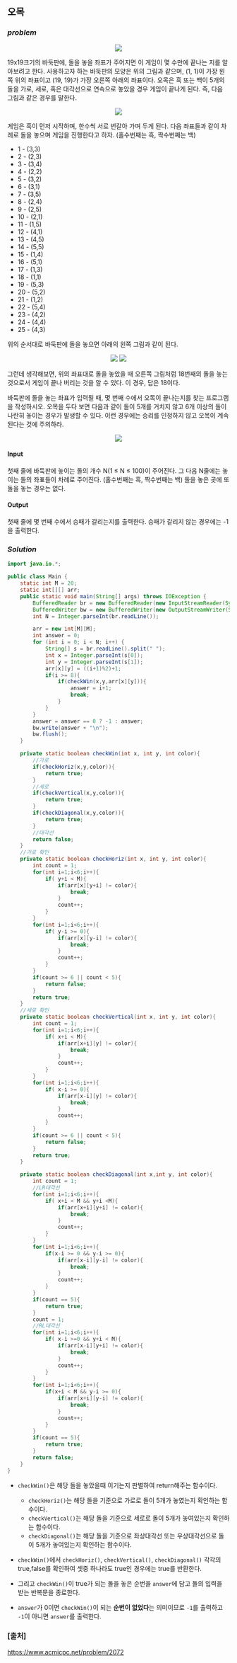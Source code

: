 ## **오목**


### ***problem***
<p align="center">
<img src="https://www.acmicpc.net/JudgeOnline/upload/201007/5m.png">
</p>

19x19크기의 바둑판에, 돌을 놓을 좌표가 주어지면 이 게임이 몇 수만에 끝나는 지를 알아보려고 한다. 사용하고자 하는 바둑판의 모양은 위의 그림과 같으며, (1, 1)이 가장 왼쪽 위의 좌표이고 (19, 19)가 가장 오른쪽 아래의 좌표이다. 오목은 흑 또는 백이 5개의 돌을 가로, 세로, 혹은 대각선으로 연속으로 놓았을 경우 게임이 끝나게 된다. 즉, 다음 그림과 같은 경우를 말한다.

<p align="center">
<img src="https://www.acmicpc.net/JudgeOnline/upload/201007/5mm.png">
</p>

게임은 흑이 먼저 시작하며, 한수씩 서로 번갈아 가며 두게 된다. 다음 좌표들과 같이 차례로 돌을 놓으며 게임을 진행한다고 하자. (홀수번째는 흑, 짝수번째는 백)

- 1 - (3,3)
- 2 - (2,3)
- 3 - (3,4)
- 4 -  (2,2)
- 5 - (3,2)
- 6 - (3,1)
- 7 - (3,5)
- 8 - (2,4)
- 9 - (2,5)
- 10 - (2,1)
- 11 - (1,5)
- 12 - (4,1)
- 13 - (4,5)
- 14 - (5,5)
- 15 - (1,4)
- 16 - (5,1)
- 17 - (1,3)
- 18 - (1,1)
- 19 - (5,3)
- 20 - (5,2)
- 21 - (1,2)
- 22 - (5,4)
- 23 - (4,2)
- 24 - (4,4)
- 25 - (4,3)

위의 순서대로 바둑판에 돌을 놓으면 아래의 왼쪽 그림과 같이 된다.

<p align="center">
<img src="https://www.acmicpc.net/JudgeOnline/upload/201007/5mmm.png">
<img src="https://www.acmicpc.net/JudgeOnline/upload/201007/5m2.png">
</p>
그런데 생각해보면, 위의 좌표대로 돌을 놓았을 때 오른쪽 그림처럼 18번째의 돌을 놓는 것으로서 게임이 끝나 버리는 것을 알 수 있다. 이 경우, 답은 18이다.

바둑판에 돌을 놓는 좌표가 입력될 때, 몇 번째 수에서 오목이 끝나는지를 찾는 프로그램을 작성하시오. 
오목을 두다 보면 다음과 같이 돌이 5개를 거치지 않고 6개 이상의 돌이 나란히 놓이는 경우가 발생할 수 있다. 이런 경우에는 승리를 인정하지 않고 오목이 계속된다는 것에 주의하라.
<p align="center">
<img src="https://www.acmicpc.net/JudgeOnline/upload/201007/5m5.png">
</p>

#### **Input**
첫째 줄에 바둑판에 놓이는 돌의 개수 N(1 ≤ N ≤ 100)이 주어진다. 그 다음 N줄에는 놓이는 돌의 좌표들이 차례로 주어진다. (홀수번째는 흑, 짝수번째는 백) 돌을 놓은 곳에 또 돌을 놓는 경우는 없다.

#### **Output**
첫째 줄에 몇 번째 수에서 승패가 갈리는지를 출력한다. 승패가 갈리지 않는 경우에는 -1을 출력한다.

### ***Solution***
``` java
import java.io.*;

public class Main {
    static int M = 20;
    static int[][] arr;
    public static void main(String[] args) throws IOException {
        BufferedReader br = new BufferedReader(new InputStreamReader(System.in));
        BufferedWriter bw = new BufferedWriter(new OutputStreamWriter(System.out));
        int N = Integer.parseInt(br.readLine());

        arr = new int[M][M];
        int answer = 0;
        for (int i = 0; i < N; i++) {
            String[] s = br.readLine().split(" ");
            int x = Integer.parseInt(s[0]);
            int y = Integer.parseInt(s[1]);
            arr[x][y] = ((i+1)%2)+1;
            if(i >= 8){
                if(checkWin(x,y,arr[x][y])){
                    answer = i+1;
                    break;
                }
            }
        }
        answer = answer == 0 ? -1 : answer;
        bw.write(answer + "\n");
        bw.flush();
    }

    private static boolean checkWin(int x, int y, int color){
        //가로
        if(checkHoriz(x,y,color)){
            return true;
        }
        //세로
        if(checkVertical(x,y,color)){
            return true;
        }
        if(checkDiagonal(x,y,color)){
            return true;
        }
        //대각선
        return false;
    }
    //가로 확인
    private static boolean checkHoriz(int x, int y, int color){
        int count = 1;
        for(int i=1;i<6;i++){
            if( y+i < M){
                if(arr[x][y+i] != color){
                    break;
                }
                count++;
            }
        }
        for(int i=1;i<6;i++){
            if( y-i >= 0){
                if(arr[x][y-i] != color){
                    break;
                }
                count++;
            }
        }
        if(count >= 6 || count < 5){
            return false;
        }
        return true;
    }
    //세로 확인
    private static boolean checkVertical(int x, int y, int color){
        int count = 1;
        for(int i=1;i<6;i++){
            if( x+i < M){
                if(arr[x+i][y] != color){
                    break;
                }
                count++;
            }
        }
        for(int i=1;i<6;i++){
            if( x-i >= 0){
                if(arr[x-i][y] != color){
                    break;
                }
                count++;
            }
        }
        if(count >= 6 || count < 5){
            return false;
        }
        return true;
    }

    private static boolean checkDiagonal(int x,int y, int color){
        int count = 1;
        //LR대각선
        for(int i=1;i<6;i++){
            if( x+i < M && y+i <M){
                if(arr[x+i][y+i] != color){
                    break;
                }
                count++;
            }
        }
        for(int i=1;i<6;i++){
            if(x-i >= 0 && y-i >= 0){
                if(arr[x-i][y-i] != color){
                    break;
                }
                count++;
            }
        }
        if(count == 5){
            return true;
        }
        count = 1;
        //RL대각선
        for(int i=1;i<6;i++){
            if( x-i >=0 && y+i < M){
                if(arr[x-i][y+i] != color){
                    break;
                }
                count++;
            }
        }
        for(int i=1;i<6;i++){
            if(x+i < M && y-i >= 0){
                if(arr[x+i][y-i] != color){
                    break;
                }
                count++;
            }
        }
        if(count == 5){
            return true;
        }
        return false;
    }
}
```
- `checkWin()`은 해당 돌을 놓았을때 이기는지 판별하여 return해주는 함수이다.
    - `checkHoriz()`는 해당 돌을 기준으로 가로로 돌이 5개가 놓였는지 확인하는 함수이다.
    - `checkVertical()`는 해당 돌을 기준으로 세로로 돌이 5개가 놓여있는지 확인하는 함수이다.
    - `checkDiagonal()`는 해당 돌을 기준으로 좌상대각선 또는 우상대각선으로 돌이 5개가 놓여있는지 확인하는 함수이다.
- `checkWin()`에서 `checkHoriz()`, `checkVertical()`, `checkDiagonal()` 각각의 true,false를 확인하여 셋중 하나라도 true인 경우에는 true를 반환한다.

- 그리고 `checkWin()`이 true가 되는 돌을 놓은 순번을 `answer`에 담고 돌의 입력을 받는 반복문을 종료한다.

- `answer`가 0이면 `checkWin()`이 되는 **순번이 없었다**는 의미이므로 `-1`를 출력하고 `-1`이 아니면 `answer`를 출력한다.

### **[출처]**
https://www.acmicpc.net/problem/2072